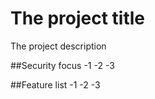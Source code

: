 # The project title

The project description


##Security focus
-1
-2
-3

##Feature list
 -1
 -2
 -3
